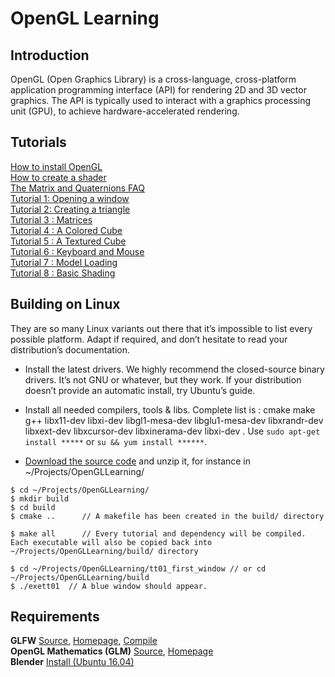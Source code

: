# OpenGL Learning
## Introduction
OpenGL (Open Graphics Library) is a cross-language, cross-platform application programming interface (API) for rendering 2D and 3D vector graphics. The API is typically used to interact with a graphics processing unit (GPU), to achieve hardware-accelerated rendering.

## Tutorials
[How to install OpenGL](http://www.codebind.com/linux-tutorials/install-opengl-ubuntu-linux/)      
[How to create a shader](http://www.opengl-tutorial.org/beginners-tutorials/tutorial-2-the-first-triangle/#shaders)     
[The Matrix and Quaternions FAQ](http://www.opengl-tutorial.org/assets/faq_quaternions/index.html#Q27)      
[Tutorial 1: Opening a window](http://www.opengl-tutorial.org/beginners-tutorials/tutorial-1-opening-a-window/)      
[Tutorial 2: Creating a triangle](http://www.opengl-tutorial.org/beginners-tutorials/tutorial-2-the-first-triangle/)      
[Tutorial 3 : Matrices](http://www.opengl-tutorial.org/beginners-tutorials/tutorial-3-matrices/#fn:projection)     
[Tutorial 4 : A Colored Cube](http://www.opengl-tutorial.org/beginners-tutorials/tutorial-4-a-colored-cube/)      
[Tutorial 5 : A Textured Cube](http://www.opengl-tutorial.org/beginners-tutorials/tutorial-5-a-textured-cube/)  
[Tutorial 6 : Keyboard and Mouse](http://www.opengl-tutorial.org/beginners-tutorials/tutorial-6-keyboard-and-mouse/)    
[Tutorial 7 : Model Loading](http://www.opengl-tutorial.org/beginners-tutorials/tutorial-7-model-loading/)     
[Tutorial 8 : Basic Shading](http://www.opengl-tutorial.org/beginners-tutorials/tutorial-8-basic-shading/)     

## Building on Linux
They are so many Linux variants out there that it’s impossible to list every possible platform. Adapt if required, and don’t hesitate to read your distribution’s documentation.

* Install the latest drivers. We highly recommend the closed-source binary drivers. It’s not GNU or whatever, but they work. If your distribution doesn’t provide an automatic install, try Ubuntu’s guide.

* Install all needed compilers, tools & libs. Complete list is : cmake make g++ libx11-dev libxi-dev libgl1-mesa-dev libglu1-mesa-dev libxrandr-dev libxext-dev libxcursor-dev libxinerama-dev libxi-dev . Use ```sudo apt-get install *****``` or ```su && yum install ******```.

* [Download the source code](http://www.opengl-tutorial.org/download/) and unzip it, for instance in ~/Projects/OpenGLLearning/

```
$ cd ~/Projects/OpenGLLearning/
$ mkdir build
$ cd build
$ cmake ..      // A makefile has been created in the build/ directory

$ make all      // Every tutorial and dependency will be compiled. Each executable will also be copied back into ~/Projects/OpenGLLearning/build/ directory

$ cd ~/Projects/OpenGLLearning/tt01_first_window // or cd ~/Projects/OpenGLLearning/build
$ ./exett01  // A blue window should appear.
``` 

## Requirements
**GLFW** [Source](https://github.com/HugoNip/OpenGLLearning/tree/master/external/glfw-3.1.2), [Homepage](https://www.glfw.org/), [Compile](https://www.glfw.org/docs/latest/compile.html)    
**OpenGL Mathematics (GLM)** [Source](https://github.com/HugoNip/OpenGLLearning/tree/master/external/glm-0.9.7.1), [Homepage](https://glm.g-truc.net/0.9.9/index.html)   
**Blender** [Install (Ubuntu 16.04)](https://www.linuxhelp.com/how-to-install-blender-on-ubuntu-16-04)    